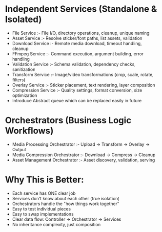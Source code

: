 # Independent Services (Standalone & Isolated)

- File Service :- File I/O, directory operations, cleanup, unique naming
- Asset Service :- Resolve sticker/font paths, list assets, validation
- Download Service :- Remote media download, timeout handling, cleanup
- FFmpeg Service :- Command execution, argument building, error handling
- Validation Service :- Schema validation, dependency checks, sanitization
- Transform Service :- Image/video transformations (crop, scale, rotate, filters)
- Overlay Service :- Sticker placement, text rendering, layer composition
- Compression Service :- Quality settings, format conversion, size optimization
- Introduce Abstract queue which can be replaced easily in future

# Orchestrators (Business Logic Workflows)

- Media Processing Orchestrator :- Upload → Transform → Overlay → Output
- Media Compression Orchestrator :- Download → Compress → Cleanup
- Asset Management Orchestrator :- Asset discovery, validation, serving

# Why This is Better:

- Each service has ONE clear job
- Services don't know about each other (true isolation)
- Orchestrators handle the "how things work together"
- Easy to test individual pieces
- Easy to swap implementations
- Clear data flow: Controller → Orchestrator → Services
- No inheritance complexity, just composition

